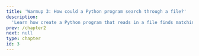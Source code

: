 ```yaml
---
title: 'Warmup 3: How could a Python program search through a file?'
description:
  'Learn how create a Python program that reads in a file finds matching contents'
prev: /chapter2
next: null
type: chapter
id: 3
---
```

